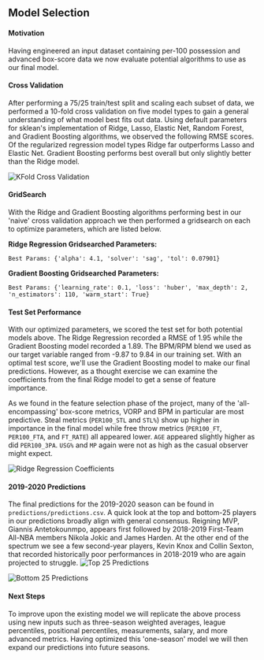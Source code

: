 Model Selection
---
#### Motivation
Having engineered an input dataset containing per-100 possession and advanced box-score data we now evaluate potential algorithms to use as our final model.

#### Cross Validation
After performing a 75/25 train/test split and scaling each subset of data, we performed a 10-fold cross validation on five model types to gain a general understanding of what model best fits out data. Using default parameters for sklean's implementation of Ridge, Lasso, Elastic Net, Random Forest, and Gradient Boosting algorithms, we observed the following RMSE scores. Of the regularized regression model types Ridge far outperforms Lasso and Elastic Net. Gradient Boosting performs best overall but only slightly better than the Ridge model.

![KFold Cross Validation](plots/model_comparison.png)

#### GridSearch
With the Ridge and Gradient Boosting algorithms performing best in our 'naive' cross validation approach we then performed a gridsearch on each to optimize parameters, which are listed below.

**Ridge Regression Gridsearched Parameters:**
```
Best Params: {'alpha': 4.1, 'solver': 'sag', 'tol': 0.07901}
```
**Gradient Boosting Gridsearched Parameters:**
```
Best Params: {'learning_rate': 0.1, 'loss': 'huber', 'max_depth': 2, 'n_estimators': 110, 'warm_start': True}
```

#### Test Set Performance
With our optimized parameters, we scored the test set for both potential models above. The Ridge Regression recorded a RMSE of 1.95 while the Gradient Boosting model recorded a 1.89. The BPM/RPM blend we used as our target variable ranged from -9.87 to 9.84 in our training set. With an optimal test score, we'll use the Gradient Boosting model to make our final predictions. However, as a thought exercise we can examine the coefficients from the final Ridge model to get a sense of feature importance.

As we found in the feature selection phase of the project, many of the 'all-encompassing' box-score metrics, VORP and BPM in particular are most predictive. Steal metrics (`PER100_STL` and `STL%`) show up higher in importance in the final model while free throw metrics (`PER100_FT`, `PER100_FTA`, and `FT_RATE`) all appeared lower. `AGE` appeared slightly higher as did `PER100_3PA`. `USG%` and `MP` again were not as high as the casual observer might expect.

![Ridge Regression Coefficients](plots/feature_importance.png)

#### 2019-2020 Predictions
The final predictions for the 2019-2020 season can be found in `predictions/predictions.csv`. A quick look at the top and bottom-25 players in our predictions broadly align with general consensus. Reigning MVP, Giannis Antetokounmpo, appears first followed by 2018-2019 First-Team All-NBA members Nikola Jokic and James Harden. At the other end of the spectrum we see a few second-year players, Kevin Knox and Collin Sexton, that recorded historically poor performances in 2018-2019 who are again projected to struggle. 
![Top 25 Predictions](plots/top_25predictions.png)

![Bottom 25 Predictions](plots/bottom_25predictions.png)

#### Next Steps
To improve upon the existing model we will replicate the above process using new inputs such as three-season weighted averages, league percentiles, positional percentiles, measurements, salary, and more advanced metrics. Having optimized this 'one-season' model we will then expand our predictions into future seasons.
